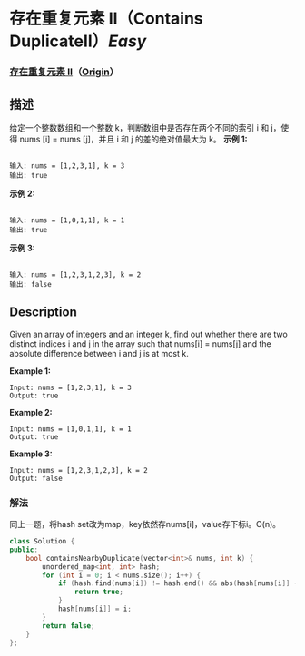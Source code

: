 # 存在重复元素 II（Contains DuplicateII）*Easy*
### [存在重复元素 II](https://leetcode-cn.com/problems/contains-duplicate-ii)（[Origin](https://leetcode.com/problems/contains-duplicate-ii)）
## 描述
给定一个整数数组和一个整数 k，判断数组中是否存在两个不同的索引 i 和 j，使得 nums [i] = nums [j]，并且 i 和 j 的差的绝对值最大为 k。
**示例 1:**
```

输入: nums = [1,2,3,1], k = 3
输出: true
```
**示例 2:**
```

输入: nums = [1,0,1,1], k = 1
输出: true
```
**示例 3:**
```

输入: nums = [1,2,3,1,2,3], k = 2
输出: false
```

## Description
Given an array of integers and an integer k, find out whether there are two distinct indices i and j in the array such that nums[i] = nums[j] and the absolute difference between i and j is at most k.

**Example 1:**
```
Input: nums = [1,2,3,1], k = 3
Output: true
```
**Example 2:**
```
Input: nums = [1,0,1,1], k = 1
Output: true
```
**Example 3:**
```
Input: nums = [1,2,3,1,2,3], k = 2
Output: false
```

### 解法
同上一题，将hash set改为map，key依然存nums[i]，value存下标i。O(n)。
```c++
class Solution {
public:
    bool containsNearbyDuplicate(vector<int>& nums, int k) {
        unordered_map<int, int> hash;
        for (int i = 0; i < nums.size(); i++) {
            if (hash.find(nums[i]) != hash.end() && abs(hash[nums[i]] - i) <= k) {
                return true;                
            }
            hash[nums[i]] = i;
        }
        return false;
    }
};
```
